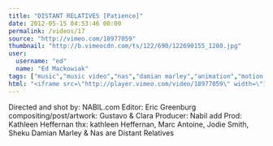 ```yaml
---
title: "DISTANT RELATIVES [Patience]"
date: 2012-05-15 04:53:46 00:00
permalink: /videos/17
source: "http://vimeo.com/18977059"
thumbnail: "http://b.vimeocdn.com/ts/122/690/122690155_1280.jpg"
user:
  username: "ed"
  name: "Ed Mackowiak"
tags: ["music","music video","nas","damian marley","animation","motion graphics"]
html: "<iframe src=\"http://player.vimeo.com/video/18977059\" width=\"1280\" height=\"800\" frameborder=\"0\" webkitAllowFullScreen mozallowfullscreen allowFullScreen></iframe>"
---
```


Directed and shot by: NABIL.com
Editor: Eric Greenburg
compositing/post/artwork: Gustavo & Clara
Producer: Nabil 
add Prod: Kathleen Heffernan
thx: kathleen Heffernan, Marc Antoine, Jodie Smith, Sheku
Damian Marley & Nas are Distant Relatives